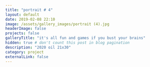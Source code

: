 ```yaml
---
title: "portrait # 4"
layout: default
date: 2019-02-08 22:10
image: /assets/gallery_images/portrait (4).jpg
headerImage: false
projects: false
galleryTitle: "it's all fun and games if you bust your brains"
hidden: true # don't count this post in blog pagination
description: "2020 oil 21x30"
category: project
externalLink: false
---
```

